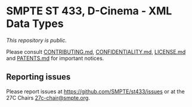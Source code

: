 # SMPTE ST 433, D-Cinema - XML Data Types

_This repository is public._ 

Please consult [CONTRIBUTING.md](./CONTRIBUTING.md), [CONFIDENTIALITY.md](./CONFIDENTIALITY.md), [LICENSE.md](./LICENSE.md) and [PATENTS.md](./PATENTS.md) for important notices.

## Reporting issues

Please report issues at <https://github.com/SMPTE/st433/issues> or at the 27C Chairs <27c-chair@smpte.org>.


